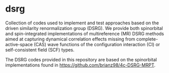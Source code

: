 # dsrg
Collection of codes used to implement and test approaches based on the driven similarity renormalization group (DSRG).
We provide both spinorbital and spin-integrated implementations of multireference (MR) DSRG methods aimed at capturing 
dynamical correlation effects missing from complete-active-space (CAS) wave functions of the configuration interaction 
(CI) or self-consistent field (SCF) types. 

The DSRG codes provided in this repository are based on the spinorbital implementations found in https://github.com/brianz98/4c-DSRG-MRPT.

